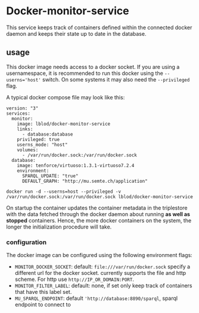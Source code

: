 # Docker-monitor-service
This service keeps track of containers defined within the connected docker daemon and keeps their state up to date in the database.

## usage
This docker image needs access to a docker socket. If you are using a usernamespace, it is recommended to run this docker using the `--userns='host'` switch. On some systems it may also need the `--privileged` flag.

A typical docker compose file may look like this:

```
version: "3"
services:
  monitor:
    image: lblod/docker-monitor-service
    links:
      - database:database
    privileged: true
    userns_mode: "host"
    volumes:
      - /var/run/docker.sock:/var/run/docker.sock
  database:
    image: tenforce/virtuoso:1.3.1-virtuoso7.2.4
    environment:
      SPARQL_UPDATE: "true"
      DEFAULT_GRAPH: "http://mu.semte.ch/application"
```

```
docker run -d --userns=host --privileged -v /var/run/docker.sock:/var/run/docker.sock lblod/docker-monitor-service
```

On startup the container updates the container metadata in the triplestore with the data fetched through the docker daemon about running **as well as stopped** containers. Hence, the more docker containers on the system, the longer the initialization procedure will take.

### configuration
The docker image can be configured using the following environment flags:

* `MONITOR_DOCKER_SOCKET`: default: `file:///var/run/docker.sock` specify a different url for the docker socket. currently supports the file and http scheme. For http use `http://IP_OR_DOMAIN:PORT`.
* `MONITOR_FILTER_LABEL`: default: none, if set only keep track of containers that have this label set.
* `MU_SPARQL_ENDPOINT`: default `'http://database:8890/sparql`, sparql endpoint to connect to

